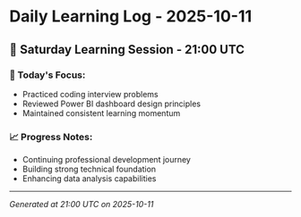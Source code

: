 # Daily Learning Log - 2025-10-11

## 📅 Saturday Learning Session - 21:00 UTC

### 🎯 Today's Focus:
- Practiced coding interview problems
- Reviewed Power BI dashboard design principles
- Maintained consistent learning momentum

### 📈 Progress Notes:
- Continuing professional development journey
- Building strong technical foundation
- Enhancing data analysis capabilities

---
*Generated at 21:00 UTC on 2025-10-11*
